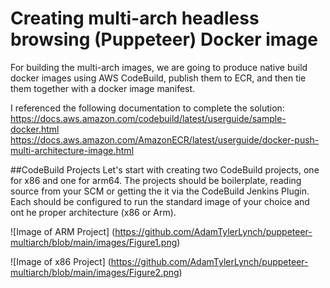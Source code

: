 # Creating multi-arch headless browsing (Puppeteer) Docker image
For building the multi-arch images, we are going to produce native build docker images using AWS CodeBuild, publish them to ECR, and then tie them together with a docker image manifest.

I referenced the following documentation to complete the solution:
https://docs.aws.amazon.com/codebuild/latest/userguide/sample-docker.html
https://docs.aws.amazon.com/AmazonECR/latest/userguide/docker-push-multi-architecture-image.html

##CodeBuild Projects
Let's start with creating two CodeBuild projects, one for x86 and one for arm64. The projects should be boilerplate, reading source from your SCM or getting the it via the CodeBuild Jenkins Plugin. Each should be configured to run the standard image of your choice and ont he proper architecture (x86 or Arm).

![Image of ARM Project]
(https://github.com/AdamTylerLynch/puppeteer-multiarch/blob/main/images/Figure1.png)

![Image of x86 Project]
(https://github.com/AdamTylerLynch/puppeteer-multiarch/blob/main/images/Figure2.png)